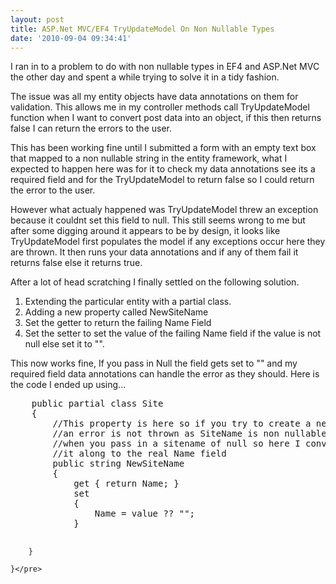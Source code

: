 ```yaml
---
layout: post
title: ASP.Net MVC/EF4 TryUpdateModel On Non Nullable Types
date: '2010-09-04 09:34:41'
---
```


I ran in to a problem to do with non nullable types in EF4 and ASP.Net MVC the other
day and spent a while trying to solve it in a tidy fashion.

The issue was all my entity objects have data annotations on them for validation.
This allows me in my controller methods call TryUpdateModel function when I want to
convert post data into an object, if this then returns false I can return the errors
to the user.

This has been working fine until I submitted a form with an empty text box that mapped
to a non nullable string in the entity framework, what I expected to happen here was
for it to check my data annotations see its a required field and for the TryUpdateModel
to return false so I could return the error to the user.

However what actualy happened was TryUpdateModel threw an exception because it couldnt
set this field to null. This still seems wrong to me but after some digging around
it appears to be by design, it looks like TryUpdateModel first populates the model
if any exceptions occur here they are thrown. It then runs your data annotations and
if any of them fail it returns false else it returns true.

After a lot of head scratching I finally settled on the following solution.
<ol>
	<li> Extending the particular entity with a partial class.</li>
	<li> Adding a new property called NewSiteName</li>
	<li> Set the getter to return the failing Name Field</li>
	<li> Set the setter to set the value of the failing Name field if the value is not null
else set it to "".</li>
</ol>
This now works fine, If you pass in Null the field gets set to "" and my required
field data annotations can handle the error as they should. Here is the code I ended
up using...
<pre class="brush: csharp; toolbar: false;">    public partial class Site
    {
        //This property is here so if you try to create a new site with no name
        //an error is not thrown as SiteName is non nullable TryUpdateModel fails
        //when you pass in a sitename of null so here I convert null to "" then pass
        //it along to the real Name field
        public string NewSiteName
        {
            get { return Name; }
            set
            {
                Name = value ?? "";
            }

        }

    }</pre>